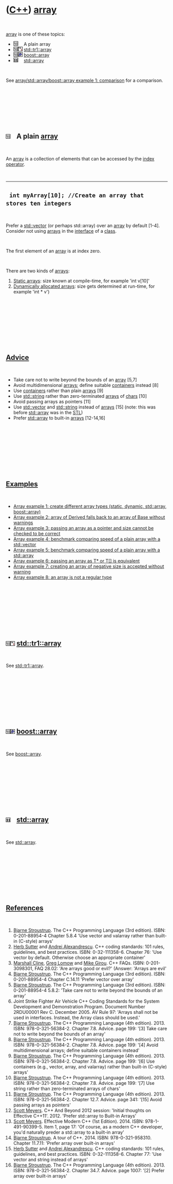 
 

 

 

 

 

([C++](Cpp.md)) [array](CppArray.md)
======================================

 

[array](CppArray.md) is one of these topics:

-   ![C++98](PicCpp98.png)![ ](PicSpacer.png) A plain array
-   ![C++98](PicCpp98.png)![TR1](PicCppTr1.png)
    [std::tr1::array](CppTr1Array.md)
-   ![C++98](PicCpp98.png)![Boost](PicBoost.png)
    [boost::array](CppBoostArray.md)
-   ![C++11](PicCpp11.png)![ ](PicSpacer.png)
    [std::array](CppStdArray.md)

 

See [array/std::array/boost::array example 1:
comparison](CppArrayExample1.md) for a comparison.

 

 

 

 

![C++98](PicCpp98.png)![ ](PicSpacer.png) A plain [array](CppArray.md)
-----------------------------------------------------------------------

 

An [array](CppArray.md) is a collection of elements that can be
accessed by the [index operator](CppOperatorIndex.md).

 

  ----------------------------------------------------------------
  ` int myArray[10]; //Create an array that stores ten integers`
  ----------------------------------------------------------------

 

Prefer a [std::vector](CppStdVector.md) (or perhaps std::array) over an
[array](CppArray.md) by default \[1-4\]. Consider not using
[arrays](CppArray.md) in the [interface](CppInterface.md) of a
[class](CppClass.md).

 

The first element of an [array](CppArray.md) is at index zero.

 

There are two kinds of [arrays](CppArray.md):

1.  [Static arrays](CppArrayStatic.md): size known at compile-time, for
    example 'int v\[10\]'
2.  [Dynamically allocated arrays](CppArrayDynamic.md): size gets
    determined at run-time, for example 'int \* v')

 

 

 

 

 

[Advice](CppAdvice.md)
-----------------------

 

-   Take care not to write beyond the bounds of an [array](CppArray.md)
    \[5,7\]
-   Avoid multidimensional [arrays](CppArray.md); define suitable
    [containers](CppContainer.md) instead \[8\]
-   Use [containers](CppContainer.md) rather than plain
    [arrays](CppArray.md) \[9\]
-   Use [std::string](CppStdString.md) rather than zero-terminated
    [arrays](CppArray.md) of [chars](CppChar.md) \[10\]
-   Avoid passing arrays as pointers \[11\]
-   Use [std::vector](CppStdVector.md) and
    [std::string](CppStdString.md) instead of [arrays](CppArray.md)
    \[15\] (note: this was before [std::array](CppStdArray.md) was in
    the [STL](CppStl.md))
-   Prefer [std::array](CppStdArray.md) to built-in
    [arrays](CppArray.md) \[12-14,16\]

 

 

 

 

 

[Examples](CppExamples.md)
---------------------------

 

-   [Array example 1: create different array types (static, dynamic,
    std::array, boost::array)](CppArrayExample1.md)
-   [Array example 2: array of Derived falls back to an array of Base
    without warnings](CppArrayExample2.md)
-   [Array example 3: passing an array as a pointer and size cannot be
    checked to be correct](CppArrayExample3.md)
-   [Array example 4: benchmark comparing speed of a plain array with a
    std::vector](CppArrayExample4.md)
-   [Array example 5: benchmark comparing speed of a plain array with a
    std::array](CppArrayExample5.md)
-   [Array example 6: passing an array as T\* or T\[\] is
    equivalent](CppArrayExample6.md)
-   [Array example 7: creating an array of negative size is accepted
    without warning](CppArrayExample7.md)
-   [Array example 8: an array is not a regular
    type](CppArrayExample8.md)

 

 

 

 

 

![C++98](PicCpp98.png)![TR1](PicCppTr1.png) [std::tr1::array](CppTr1Array.md)
------------------------------------------------------------------------------

 

See [std::tr1::array](CppTr1Array.md).

 

 

 

 

 

![C++98](PicCpp98.png)![Boost](PicBoost.png) [boost::array](CppBoostArray.md)
------------------------------------------------------------------------------

 

See [boost::array](CppBoostArray.md).

 

 

 

 

 

![C++11](PicCpp11.png)![ ](PicSpacer.png) [std::array](CppStdArray.md)
-----------------------------------------------------------------------

 

See [std::array](CppStdArray.md).

 

 

 

 

 

[References](CppReferences.md)
-------------------------------

 

1.  [Bjarne Stroustrup](CppBjarneStroustrup.md). The C++ Programming
    Language (3rd edition). ISBN: 0-201-88954-4 Chapter 5.8.4 'Use
    vector and valarray rather than built-in (C-style) arrays'
2.  [Herb Sutter](CppHerbSutter.md) and [Andrei
    Alexandrescu](CppAndreiAlexandrescu.md). C++ coding standards: 101
    rules, guidelines, and best practices. ISBN: 0-32-111358-6. Chapter
    76: 'Use vector by default. Otherwise choose an appropriate
    container'
3.  [Marshall Cline](CppMarshallCline.md), [Greg
    Lomow](CppGregLomow.md) and [Mike Girou](CppMikeGirou.md).
    C++ FAQs. ISBN: 0-201-3098301, FAQ 28.02: 'Are arrays good or evil?'
    (Answer: 'Arrays are evil'
4.  [Bjarne Stroustrup](CppBjarneStroustrup.md). The C++ Programming
    Language (3rd edition). ISBN: 0-201-88954-4 Chapter C.14.11 'Prefer
    vector over array'
5.  [Bjarne Stroustrup](CppBjarneStroustrup.md). The C++ Programming
    Language (3rd edition). ISBN: 0-201-88954-4 5.8.2: 'Take care not to
    write beyond the bounds of an array'
6.  Joint Strike Fighter Air Vehicle C++ Coding Standards for the System
    Development and Demonstration Program. Document Number 2RDU00001
    Rev C. December 2005. AV Rule 97: 'Arrays shall not be used
    in interfaces. Instead, the Array class should be used.'
7.  [Bjarne Stroustrup](CppBjarneStroustrup.md). The C++ Programming
    Language (4th edition). 2013. ISBN: 978-0-321-56384-2. Chapter 7.8.
    Advice. page 199: '\[3\] Take care not to write beyond the bounds of
    an array'
8.  [Bjarne Stroustrup](CppBjarneStroustrup.md). The C++ Programming
    Language (4th edition). 2013. ISBN: 978-0-321-56384-2. Chapter 7.8.
    Advice. page 199: '\[4\] Avoid multidimensional arrays; define
    suitable containers instead'
9.  [Bjarne Stroustrup](CppBjarneStroustrup.md). The C++ Programming
    Language (4th edition). 2013. ISBN: 978-0-321-56384-2. Chapter 7.8.
    Advice. page 199: '\[6\] Use containers (e.g., vector, array,
    and valarray) rather than built-in (C-style) arrays'
10. [Bjarne Stroustrup](CppBjarneStroustrup.md). The C++ Programming
    Language (4th edition). 2013. ISBN: 978-0-321-56384-2. Chapter 7.8.
    Advice. page 199: '\[7\] Use string rather than zero-terminated
    arrays of chars'
11. [Bjarne Stroustrup](CppBjarneStroustrup.md). The C++ Programming
    Language (4th edition). 2013. ISBN: 978-0-321-56384-2. Chapter 12.7.
    Advice. page 341: '\[15\] Avoid passing arrays as pointers'
12. [Scott Meyers](CppScottMeyers.md). C++ And Beyond 2012 session:
    'Initial thoughts on Effective C++11'. 2012. 'Prefer std::array to
    Built-in Arrays'
13. [Scott Meyers](CppScottMeyers.md). Effective Modern C++
    (1st Edition). 2014. ISBN: 978-1-491-90399-5. Item 1, page 17: 'Of
    course, as a modern C++ developer, you'd naturally preder a
    std::array to a built-in array'
14. [Bjarne Stroustrup](CppBjarneStroustrup.md). A tour of C++. 2014.
    ISBN: 978-0-321-958310. Chapter 11.7.11: 'Prefer array over built-in
    arrays'
15. [Herb Sutter](CppHerbSutter.md) and [Andrei
    Alexandrescu](CppAndreiAlexandrescu.md). C++ coding standards: 101
    rules, guidelines, and best practices. ISBN: 0-32-111358-6. Chapter
    77: 'Use vector and string instead of arrays'
16. [Bjarne Stroustrup](CppBjarneStroustrup.md). The C++ Programming
    Language (4th edition). 2013. ISBN: 978-0-321-56384-2. Chapter 34.7.
    Advice. page 1007: '\[2\] Prefer array over built-in arrays'

 

 

 

 

 

 


